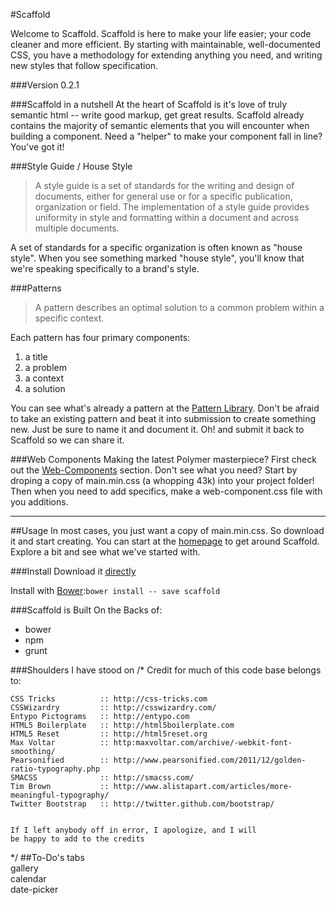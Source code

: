 #Scaffold

Welcome to Scaffold. Scaffold is here to make your life easier; your code cleaner and more efficient. By starting with maintainable, well-documented CSS, you have a methodology for extending anything you need, and writing new styles that follow specification.

###Version
0.2.1

###Scaffold in a nutshell
At the heart of Scaffold is it's love of truly semantic html -- write good markup, get great results. Scaffold already contains the majority of semantic elements that you will encounter when building a component. Need a "helper" to make your component fall in line? You've got it!

###Style Guide / House Style
>A style guide is a set of standards for the writing and design of documents, either for general use or for a specific publication, organization or field. The implementation of a style guide provides uniformity in style and formatting within a document and across multiple documents.

A set of standards for a specific organization is often known as "house style". When you see something marked "house style", you'll know that we're speaking specifically to a brand's style.

###Patterns
>A pattern describes an optimal solution to a common problem within a specific context.

Each pattern has four primary components:  
1. a title  
2. a problem  
3. a context  
4. a solution  

You can see what's already a pattern at the [Pattern Library]. Don't be afraid to take an existing pattern and beat it into submission to create something new. Just be sure to name it and document it. Oh! and submit it back to Scaffold so we can share it.

###Web Components
Making the latest Polymer masterpiece? First check out the [Web-Components] section. Don't see what you need? Start by droping a copy of main.min.css (a whopping 43k) into your project folder! Then when you need to add specifics, make a web-component.css file with you additions.
___

##Usage
In most cases, you just want a copy of main.min.css. So download it and start creating. You can start at the [homepage] to get around Scaffold. Explore a bit and see what we've started with. 

###Install
Download it [directly]  

Install with [Bower]:`bower install -- save scaffold`  

###Scaffold is Built On the Backs of:
* bower
* npm
* grunt

###Shoulders I have stood on
/*
    Credit for much of this code base belongs to:
    
    CSS Tricks          :: http://css-tricks.com
    CSSWizardry         :: http://csswizardry.com/
    Entypo Pictograms   :: http://entypo.com
    HTML5 Boilerplate   :: http://html5boilerplate.com
    HTML5 Reset         :: http://html5reset.org
    Max Voltar          :: http:maxvoltar.com/archive/-webkit-font-smoothing/
    Pearsonified        :: http://www.pearsonified.com/2011/12/golden-ratio-typography.php
    SMACSS              :: http://smacss.com/
    Tim Brown           :: http://www.alistapart.com/articles/more-meaningful-typography/
    Twitter Bootstrap   :: http://twitter.github.com/bootstrap/
    
    
    If I left anybody off in error, I apologize, and I will 
    be happy to add to the credits
*/
##To-Do's
tabs  
gallery  
calendar  
date-picker  

[Pattern Library]:http://quattromani.github.io/scaffold/patterns/
[Web-Components]:http://quattromani.github.io/scaffold/web-components/
[homepage]:http://quattromani.github.io/scaffold/
[directly]:https://github.com/quattromani/scaffold/blob/master/css/main.min.css
[npm]:http://npmjs.org
[Bower]:http://bower.io

